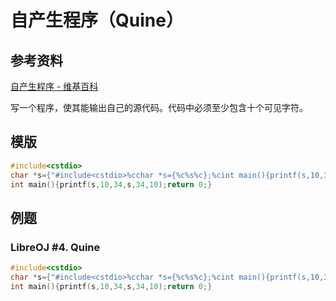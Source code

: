# 自产生程序（Quine）

## 参考资料

[自产生程序 - 维基百科](https://zh.wikipedia.org/wiki/自產生程式)

写一个程序，使其能输出自己的源代码。代码中必须至少包含十个可见字符。

## 模版

```cpp
#include<cstdio>
char *s={"#include<cstdio>%cchar *s={%c%s%c};%cint main(){printf(s,10,34,s,34,10);return 0;}"};
int main(){printf(s,10,34,s,34,10);return 0;}
```

## 例题

### LibreOJ #4. Quine

```cpp
#include<cstdio>
char *s={"#include<cstdio>%cchar *s={%c%s%c};%cint main(){printf(s,10,34,s,34,10);return 0;}"};
int main(){printf(s,10,34,s,34,10);return 0;}
```

